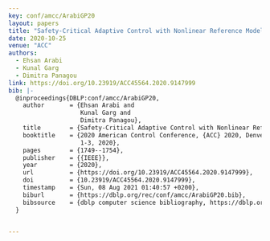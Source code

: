 ```yaml
---
key: conf/amcc/ArabiGP20
layout: papers
title: "Safety-Critical Adaptive Control with Nonlinear Reference Model Systems."
date: 2020-10-25
venue: "ACC"
authors:
  - Ehsan Arabi
  - Kunal Garg
  - Dimitra Panagou
link: https://doi.org/10.23919/ACC45564.2020.9147999
bib: |-
  @inproceedings{DBLP:conf/amcc/ArabiGP20,
    author       = {Ehsan Arabi and
                    Kunal Garg and
                    Dimitra Panagou},
    title        = {Safety-Critical Adaptive Control with Nonlinear Reference Model Systems},
    booktitle    = {2020 American Control Conference, {ACC} 2020, Denver, CO, USA, July
                    1-3, 2020},
    pages        = {1749--1754},
    publisher    = {{IEEE}},
    year         = {2020},
    url          = {https://doi.org/10.23919/ACC45564.2020.9147999},
    doi          = {10.23919/ACC45564.2020.9147999},
    timestamp    = {Sun, 08 Aug 2021 01:40:57 +0200},
    biburl       = {https://dblp.org/rec/conf/amcc/ArabiGP20.bib},
    bibsource    = {dblp computer science bibliography, https://dblp.org}
  }


---
```

